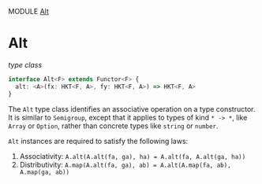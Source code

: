 MODULE [Alt](https://github.com/gcanti/fp-ts/blob/master/src/Alt.ts)

# Alt

_type class_

```ts
interface Alt<F> extends Functor<F> {
  alt: <A>(fx: HKT<F, A>, fy: HKT<F, A>) => HKT<F, A>
}
```

The `Alt` type class identifies an associative operation on a type constructor. It is similar to `Semigroup`, except
that it applies to types of kind `* -> *`, like `Array` or `Option`, rather than concrete types like `string` or
`number`.

`Alt` instances are required to satisfy the following laws:

1. Associativity: `A.alt(A.alt(fa, ga), ha) = A.alt(fa, A.alt(ga, ha))`
2. Distributivity: `A.map(A.alt(fa, ga), ab) = A.alt(A.map(fa, ab), A.map(ga, ab))`
